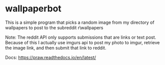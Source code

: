 # wallpaperbot

This is a simple program that picks a random image from my directory of wallpapers to post to the subreddit r\wallpapers

Note: The reddit API only supports submissions that are links or text post. Because of this I actually use imgurs api to post my photo to imgur, retrieve the image link, and then submit that link to reddit.


Docs: https://praw.readthedocs.io/en/latest/
